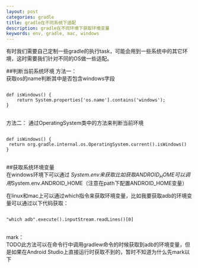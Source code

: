 ```yaml
---
layout: post
categories: gradle
title: gradle在不同系统下适配
description: gradle在不同环境下获取环境变量
keywords: env, gradle, mac, windows
---
```

有时我们需要自己定制一些gradle的执行task，可能会用到一些系统中的其它环境，这时需要我们针对不同的OS做一些适配。


##判断当前系统环境
方法一：  
获取os的name判断其中是否包含windows字段  

<pre>
<code>
def isWindows() {
    return System.properties['os.name'].contains('windows');
}
</code>
</pre>

方法二： 
通过OperatingSystem类中的方法来判断当前环境    

<pre>
<code>
def isWindows() {
 return org.gradle.internal.os.OperatingSystem.current().isWindows()
}
</code>
</pre>


##获取系统环境变量  
在windows环境下可以通过  $System.env来获取 比如获取ANDROID_HOME 可以调用$System.env.ANDROID_HOME（注意在path下配置ANDROID_HOME变量）  

在linux和mac上可以通过which指令来获取环境变量，比如我要获取adb的环境变量可以通过以下代码获取：  

<pre>
<code>
"which adb".execute().inputStream.readLines()[0]
</code>
</pre>
mark：  
TODO此方法可以在命令行中调用gradlew命令的时候获取到adb的环境变量，但是如果在Android Studio上直接运行时获取不到的，暂时不知道为什么先mark以下
